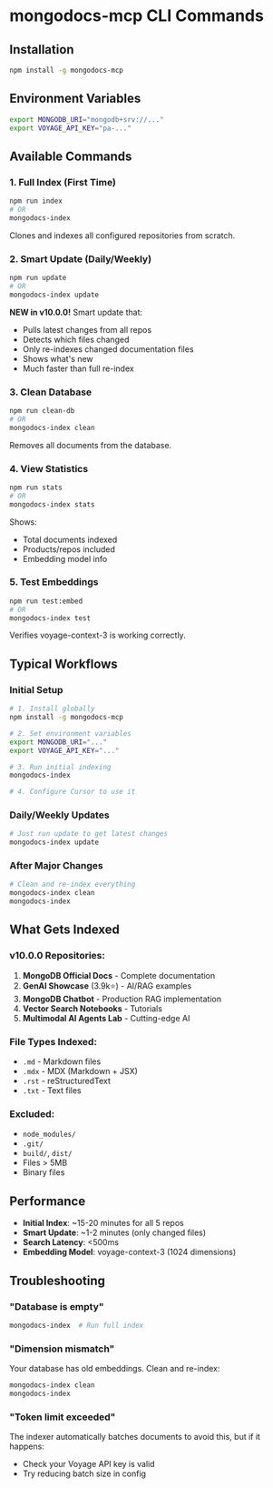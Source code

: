 # mongodocs-mcp CLI Commands

## Installation
```bash
npm install -g mongodocs-mcp
```

## Environment Variables
```bash
export MONGODB_URI="mongodb+srv://..."
export VOYAGE_API_KEY="pa-..."
```

## Available Commands

### 1. Full Index (First Time)
```bash
npm run index
# OR
mongodocs-index
```
Clones and indexes all configured repositories from scratch.

### 2. Smart Update (Daily/Weekly)
```bash
npm run update
# OR
mongodocs-index update
```
**NEW in v10.0.0!** Smart update that:
- Pulls latest changes from all repos
- Detects which files changed
- Only re-indexes changed documentation files
- Shows what's new
- Much faster than full re-index

### 3. Clean Database
```bash
npm run clean-db
# OR
mongodocs-index clean
```
Removes all documents from the database.

### 4. View Statistics
```bash
npm run stats
# OR
mongodocs-index stats
```
Shows:
- Total documents indexed
- Products/repos included
- Embedding model info

### 5. Test Embeddings
```bash
npm run test:embed
# OR
mongodocs-index test
```
Verifies voyage-context-3 is working correctly.

## Typical Workflows

### Initial Setup
```bash
# 1. Install globally
npm install -g mongodocs-mcp

# 2. Set environment variables
export MONGODB_URI="..."
export VOYAGE_API_KEY="..."

# 3. Run initial indexing
mongodocs-index

# 4. Configure Cursor to use it
```

### Daily/Weekly Updates
```bash
# Just run update to get latest changes
mongodocs-index update
```

### After Major Changes
```bash
# Clean and re-index everything
mongodocs-index clean
mongodocs-index
```

## What Gets Indexed

### v10.0.0 Repositories:
1. **MongoDB Official Docs** - Complete documentation
2. **GenAI Showcase** (3.9k⭐) - AI/RAG examples
3. **MongoDB Chatbot** - Production RAG implementation
4. **Vector Search Notebooks** - Tutorials
5. **Multimodal AI Agents Lab** - Cutting-edge AI

### File Types Indexed:
- `.md` - Markdown files
- `.mdx` - MDX (Markdown + JSX)
- `.rst` - reStructuredText
- `.txt` - Text files

### Excluded:
- `node_modules/`
- `.git/`
- `build/`, `dist/`
- Files > 5MB
- Binary files

## Performance

- **Initial Index**: ~15-20 minutes for all 5 repos
- **Smart Update**: ~1-2 minutes (only changed files)
- **Search Latency**: <500ms
- **Embedding Model**: voyage-context-3 (1024 dimensions)

## Troubleshooting

### "Database is empty"
```bash
mongodocs-index  # Run full index
```

### "Dimension mismatch"
Your database has old embeddings. Clean and re-index:
```bash
mongodocs-index clean
mongodocs-index
```

### "Token limit exceeded"
The indexer automatically batches documents to avoid this, but if it happens:
- Check your Voyage API key is valid
- Try reducing batch size in config